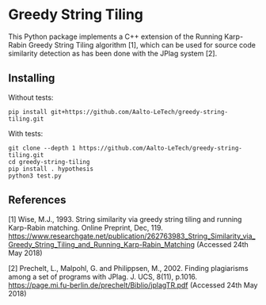 # Greedy String Tiling

This Python package implements a C++ extension of the Running Karp-Rabin Greedy String Tiling algorithm [1], which can be used for source code similarity detection as has been done with the JPlag system [2].

## Installing

Without tests:
```
pip install git+https://github.com/Aalto-LeTech/greedy-string-tiling.git
```

With tests:
```
git clone --depth 1 https://github.com/Aalto-LeTech/greedy-string-tiling.git
cd greedy-string-tiling
pip install . hypothesis
python3 test.py
```

## References

[1] Wise, M.J., 1993. String similarity via greedy string tiling and running Karp-Rabin matching. Online Preprint, Dec, 119. https://www.researchgate.net/publication/262763983_String_Similarity_via_Greedy_String_Tiling_and_Running_Karp-Rabin_Matching (Accessed 24th May 2018)

[2] Prechelt, L., Malpohl, G. and Philippsen, M., 2002. Finding plagiarisms among a set of programs with JPlag. J. UCS, 8(11), p.1016. https://page.mi.fu-berlin.de/prechelt/Biblio/jplagTR.pdf (Accessed 24th May 2018)

